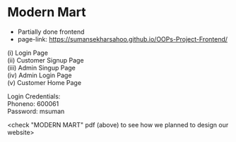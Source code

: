 # Modern Mart

- Partially done frontend
- page-link: https://sumansekharsahoo.github.io/OOPs-Project-Frontend/

(i) Login Page  
(ii) Customer Signup Page  
(iii) Admin Singup Page  
(iv) Admin Login Page  
(v) Customer Home Page

Login Credentials:  
Phoneno: 600061  
Password: msuman

<check "MODERN MART" pdf (above) to see how we planned to design our website>

